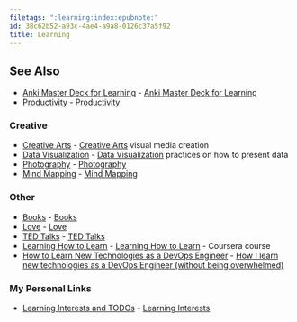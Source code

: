 ```yaml
---
filetags: ":learning:index:epubnote:"
id: 38c62b52-a93c-4ae4-a9a8-0126c37a5f92
title: Learning
---
```


## See Also

- [Anki Master Deck for
  Learning](../370-education-learning-anki-master-deck) - [Anki Master
  Deck for Learning](id:0f365634-db06-451f-a0ca-3699615538a1)
- [Productivity](../370-education-info-productivity) -
  [Productivity](id:d98e79e3-e3c6-4239-a071-354afc9a6ed9)

### Creative

- [Creative Arts](../700-arts-learning-creative-arts) - [Creative
  Arts](id:46d4e081-598c-4a1a-936d-7cc9c95abf7e) visual media creation
- [Data
  Visualization](../006-computer-learning-creative-data-visualization) -
  [Data Visualization](id:8dec4c61-b952-414c-9989-63523313e100)
  practices on how to present data
- [Photography](../770-photography-learning-creative-photos) -
  [Photography](id:6a0871d2-82a0-4b8f-871d-bf9e166437d7)
- [Mind Mapping](../370-education-learning-creative-mind-mapping) -
  [Mind Mapping](id:51531d20-d826-4f34-9ba1-1816a655a24b)

### Other

- [Books](../370-education-learning-books) -
  [Books](id:69af0e3e-3e81-463e-9365-ce8caa3b2cc2)
- [Love](../150-psychology-learning-creative-love) -
  [Love](id:a59543b1-b780-4e56-8bbb-89b6659b8e4c)
- [TED Talks](../370-education-learning-ted) - [TED
  Talks](id:c18bb8e9-a511-4bfe-bcce-3fb59b349ac3)
- [Learning How to Learn](../370-education-learning-how-to-learn) -
  [Learning How to Learn](id:1e2563ae-4b97-423c-a719-8e2eb9d6db03) -
  Coursera course
- [How to Learn New Technologies as a DevOps
  Engineer](../370-education-learning-how-to-learn-new-technologies-devops-engineer) -
  [How I learn new technologies as a DevOps Engineer (without being
  overwhelmed)](id:066aa3a4-b95c-4068-9e5e-660060bf7ed3)

### My Personal Links

- [Learning Interests and TODOs](../370-education-learning-interests) -
  [Learning Interests](id:d72cec10-98b0-4a76-a92d-822ddcd46911)
